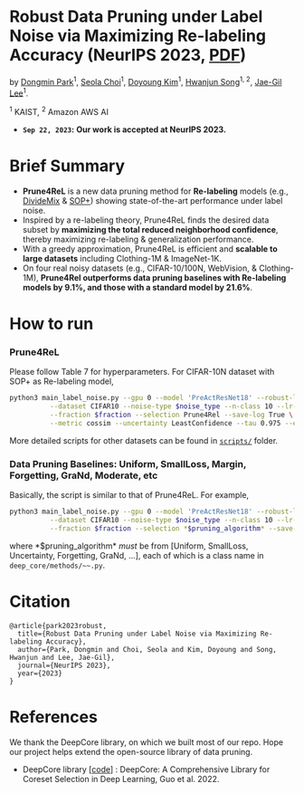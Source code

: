 # Robust Data Pruning under Label Noise via Maximizing Re-labeling Accuracy (NeurIPS 2023, [PDF](https://arxiv.org/pdf/2311.01002.pdf))

by [Dongmin Park](https://scholar.google.com/citations?user=4xXYQl0AAAAJ&hl=ko)<sup>1</sup>, [Seola Choi](https://scholar.google.com/citations?hl=ko&user=U6P2mAgAAAAJ)<sup>1</sup>, [Doyoung Kim](https://scholar.google.com/citations?user=vEAbNDYAAAAJ&hl=en)<sup>1</sup>, [Hwanjun Song](https://scholar.google.com/citations?user=Ijzuc-8AAAAJ&hl=en)<sup>1, 2</sup>, [Jae-Gil Lee](https://scholar.google.com/citations?user=h9mbv9MAAAAJ&hl=en)<sup>1</sup>.

<sup>1</sup> KAIST, <sup>2</sup> Amazon AWS AI

* **`Sep 22, 2023`:** **Our work is accepted at NeurIPS 2023.**

# Brief Summary
- **Prune4ReL** is a new data pruning method for **Re-labeling** models (e.g., [DivideMix](https://github.com/LiJunnan1992/DivideMix) & [SOP+](https://github.com/shengliu66/SOP)) showing state-of-the-art performance under label noise.
- Inspired by a re-labeling theory, Prune4ReL finds the desired data subset by **maximizing the total reduced neighborhood confidence**, thereby maximizing re-labeling & generalization performance.
- With a greedy approximation, Prune4ReL is efficient and **scalable to large datasets** including Clothing-1M & ImageNet-1K.
- On four real noisy datasets (e.g., CIFAR-10/100N, WebVision, & Clothing-1M), **Prune4Rel outperforms data pruning baselines with Re-labeling models by 9.1%, and those with a standard model by 21.6%**.

# How to run

### Prune4ReL

Please follow Table 7 for hyperparameters. For CIFAR-10N dataset with SOP+ as Re-labeling model,

```bash
python3 main_label_noise.py --gpu 0 --model 'PreActResNet18' --robust-learner 'SOP' -rc 0.9 -rb 0.1 \
          --dataset CIFAR10 --noise-type $noise_type --n-class 10 --lr-u 10 -se 10 --epochs 300 \
          --fraction $fraction --selection Prune4Rel --save-log True \
          --metric cossim --uncertainty LeastConfidence --tau 0.975 --eta 1 --balance True
```

More detailed scripts for other datasets can be found in [`scripts/`](https://github.com/kaist-dmlab/Prune4Rel/tree/main/scripts) folder.



### Data Pruning Baselines: Uniform, SmallLoss, Margin, Forgetting, GraNd, Moderate, etc

Basically, the script is similar to that of Prune4ReL. For example, 

```bash
python3 main_label_noise.py --gpu 0 --model 'PreActResNet18' --robust-learner 'SOP' -rc 0.9 -rb 0.1 \
          --dataset CIFAR10 --noise-type $noise_type --n-class 10 --lr-u 10 -se 10 --epochs 300 \
          --fraction $fraction --selection *$pruning_algorithm* --save-log True \
```
where \*$pruning_algorithm\* *must* be from [Uniform, SmallLoss, Uncertainty, Forgetting, GraNd, ...], each of which is a class name in `deep_core/methods/~~.py`.


# Citation

```
@article{park2023robust,
  title={Robust Data Pruning under Label Noise via Maximizing Re-labeling Accuracy},
  author={Park, Dongmin and Choi, Seola and Kim, Doyoung and Song, Hwanjun and Lee, Jae-Gil},
  journal={NeurIPS 2023},
  year={2023}
}
```

# References

We thank the DeepCore library, on which we built most of our repo. Hope our project helps extend the open-source library of data pruning.
* DeepCore library \[[code](https://github.com/PatrickZH/DeepCore)\] : DeepCore: A Comprehensive Library for Coreset Selection in Deep Learning, Guo et al. 2022.
 
 
 
 
 
 
 
 
 
 
 
 
 
 
 
 
 
 
 
